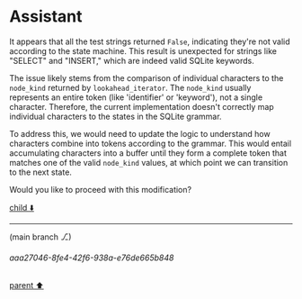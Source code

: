 # Assistant

It appears that all the test strings returned `False`, indicating they're not valid according to the state machine. This result is unexpected for strings like "SELECT" and "INSERT," which are indeed valid SQLite keywords.

The issue likely stems from the comparison of individual characters to the `node_kind` returned by `lookahead_iterator`. The `node_kind` usually represents an entire token (like 'identifier' or 'keyword'), not a single character. Therefore, the current implementation doesn't correctly map individual characters to the states in the SQLite grammar.

To address this, we would need to update the logic to understand how characters combine into tokens according to the grammar. This would entail accumulating characters into a buffer until they form a complete token that matches one of the valid `node_kind` values, at which point we can transition to the next state.

Would you like to proceed with this modification?

[child ⬇️](#aaa27046-8fe4-42f6-938a-e76de665b848)

---

(main branch ⎇)
###### aaa27046-8fe4-42f6-938a-e76de665b848
[parent ⬆️](#6e2c462e-d2a8-4553-9540-d39caa0494d8)
